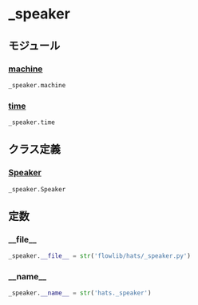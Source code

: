 # _speaker

## モジュール

### [machine](../machine/)
```python
_speaker.machine
```

### [time](../time/)
```python
_speaker.time
```
## クラス定義
### [Speaker](../../class/_speaker.Speaker/)
```python
_speaker.Speaker
```
## 定数
### \_\_file\_\_
```python
_speaker.__file__ = str('flowlib/hats/_speaker.py')
```
### \_\_name\_\_
```python
_speaker.__name__ = str('hats._speaker')
```
